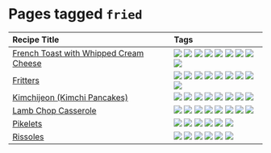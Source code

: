 # Pages tagged `fried`

|Recipe Title|Tags
|:---|:---|
|[French Toast with Whipped Cream Cheese](../recipes/frenchtoastwhippedcreamcheese.md)|[![](https://img.shields.io/badge/tag-amazing-b7439e)](../tags/amazing.md) [![](https://img.shields.io/badge/tag-breakfast-ad1215)](../tags/breakfast.md) [![](https://img.shields.io/badge/tag-dairy-e5c1d4)](../tags/dairy.md) [![](https://img.shields.io/badge/tag-dessert-427cd)](../tags/dessert.md) [![](https://img.shields.io/badge/tag-fried-d4602a)](../tags/fried.md) [![](https://img.shields.io/badge/tag-large_quantity-f47a18)](../tags/large_quantity.md) [![](https://img.shields.io/badge/tag-messy-9acea8)](../tags/messy.md) [![](https://img.shields.io/badge/tag-mine-f53bfe)](../tags/mine.md) [![](https://img.shields.io/badge/tag-vegetarian-32613c)](../tags/vegetarian.md)|
|[Fritters](../recipes/fritters.md)|[![](https://img.shields.io/badge/tag-chicken-659a8f)](../tags/chicken.md) [![](https://img.shields.io/badge/tag-dairy-e5c1d4)](../tags/dairy.md) [![](https://img.shields.io/badge/tag-dinner-e4f90)](../tags/dinner.md) [![](https://img.shields.io/badge/tag-family-9fef19)](../tags/family.md) [![](https://img.shields.io/badge/tag-fried-d4602a)](../tags/fried.md) [![](https://img.shields.io/badge/tag-ham-5d33f3)](../tags/ham.md) [![](https://img.shields.io/badge/tag-lamb-cb29b)](../tags/lamb.md) [![](https://img.shields.io/badge/tag-leftovers-8ce73b)](../tags/leftovers.md) [![](https://img.shields.io/badge/tag-vegetables-8344b1)](../tags/vegetables.md)|
|[Kimchijeon (Kimchi Pancakes)](../recipes/kimchipancakes.md)|[![](https://img.shields.io/badge/tag-dinner-e4f90)](../tags/dinner.md) [![](https://img.shields.io/badge/tag-easy-13fda6)](../tags/easy.md) [![](https://img.shields.io/badge/tag-fried-d4602a)](../tags/fried.md) [![](https://img.shields.io/badge/tag-korean-2b6571)](../tags/korean.md) [![](https://img.shields.io/badge/tag-lunch-1fc54)](../tags/lunch.md) [![](https://img.shields.io/badge/tag-stovetop-d5a11)](../tags/stovetop.md) [![](https://img.shields.io/badge/tag-vegan-6d71)](../tags/vegan.md) [![](https://img.shields.io/badge/tag-vegetarian-32613c)](../tags/vegetarian.md)|
|[Lamb Chop Casserole](../recipes/lambchopcasserole.md)|[![](https://img.shields.io/badge/tag-aussie-1754e4)](../tags/aussie.md) [![](https://img.shields.io/badge/tag-baked-c6d429)](../tags/baked.md) [![](https://img.shields.io/badge/tag-battered-ab4f55)](../tags/battered.md) [![](https://img.shields.io/badge/tag-casserole-8a534c)](../tags/casserole.md) [![](https://img.shields.io/badge/tag-dinner-e4f90)](../tags/dinner.md) [![](https://img.shields.io/badge/tag-family-9fef19)](../tags/family.md) [![](https://img.shields.io/badge/tag-fried-d4602a)](../tags/fried.md) [![](https://img.shields.io/badge/tag-lamb-cb29b)](../tags/lamb.md)|
|[Pikelets](../recipes/pikelets.md)|[![](https://img.shields.io/badge/tag-breakfast-ad1215)](../tags/breakfast.md) [![](https://img.shields.io/badge/tag-dairy-e5c1d4)](../tags/dairy.md) [![](https://img.shields.io/badge/tag-dessert-427cd)](../tags/dessert.md) [![](https://img.shields.io/badge/tag-family-9fef19)](../tags/family.md) [![](https://img.shields.io/badge/tag-fried-d4602a)](../tags/fried.md) [![](https://img.shields.io/badge/tag-vegetarian-32613c)](../tags/vegetarian.md)|
|[Rissoles](../recipes/rissoles.md)|[![](https://img.shields.io/badge/tag-aussie-1754e4)](../tags/aussie.md) [![](https://img.shields.io/badge/tag-beef-208450)](../tags/beef.md) [![](https://img.shields.io/badge/tag-dinner-e4f90)](../tags/dinner.md) [![](https://img.shields.io/badge/tag-easy-13fda6)](../tags/easy.md) [![](https://img.shields.io/badge/tag-family-9fef19)](../tags/family.md) [![](https://img.shields.io/badge/tag-fried-d4602a)](../tags/fried.md)|